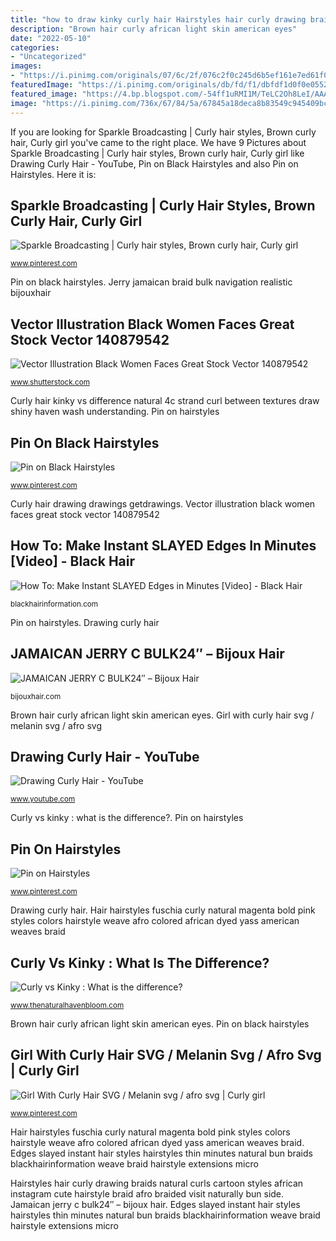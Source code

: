 ```yaml
---
title: "how to draw kinky curly hair Hairstyles hair curly drawing braids natural curls cartoon styles african instagram cute hairstyle braid afro braided visit naturally bun side"
description: "Brown hair curly african light skin american eyes"
date: "2022-05-10"
categories:
- "Uncategorized"
images:
- "https://i.pinimg.com/originals/07/6c/2f/076c2f0c245d6b5ef161e7ed61f0e3b0.jpg"
featuredImage: "https://i.pinimg.com/originals/db/fd/f1/dbfdf1d0f0e05526ae0c56e77a07fd05.jpg"
featured_image: "https://4.bp.blogspot.com/-54ff1uRMI1M/TeLC2Oh8LeI/AAAAAAAAAxk/yEpy3NwdVHk/s1600/kinkycurly.jpg"
image: "https://i.pinimg.com/736x/67/84/5a/67845a18deca8b83549c945409bcd0af--dope-hairstyles-senior-hairstyles.jpg"
---
```


If you are looking for Sparkle Broadcasting | Curly hair styles, Brown curly hair, Curly girl you've came to the right place. We have 9 Pictures about Sparkle Broadcasting | Curly hair styles, Brown curly hair, Curly girl like Drawing Curly Hair - YouTube, Pin on Black Hairstyles and also Pin on Hairstyles. Here it is:

## Sparkle Broadcasting | Curly Hair Styles, Brown Curly Hair, Curly Girl

![Sparkle Broadcasting | Curly hair styles, Brown curly hair, Curly girl](https://i.pinimg.com/originals/85/e3/b8/85e3b82ea995c85b9fc4374e408ae53a.jpg "Pin on black hairstyles")

<small>www.pinterest.com</small>

Pin on black hairstyles. Jerry jamaican braid bulk navigation realistic bijouxhair

## Vector Illustration Black Women Faces Great Stock Vector 140879542

![Vector Illustration Black Women Faces Great Stock Vector 140879542](https://image.shutterstock.com/z/stock-vector-vector-illustration-of-black-women-faces-great-for-avatars-makeup-skin-tones-or-hair-styles-of-140879542.jpg "Drawing curly hair")

<small>www.shutterstock.com</small>

Curly hair kinky vs difference natural 4c strand curl between textures draw shiny haven wash understanding. Pin on hairstyles

## Pin On Black Hairstyles

![Pin on Black Hairstyles](https://i.pinimg.com/originals/07/6c/2f/076c2f0c245d6b5ef161e7ed61f0e3b0.jpg "Jamaican jerry c bulk24″ – bijoux hair")

<small>www.pinterest.com</small>

Curly hair drawing drawings getdrawings. Vector illustration black women faces great stock vector 140879542

## How To: Make Instant SLAYED Edges In Minutes [Video] - Black Hair

![How To: Make Instant SLAYED Edges in Minutes [Video] - Black Hair](https://blackhairinformation.com/wp-content/uploads/2016/11/how-to-make-instant-slayed-edges.jpg "Brown hair curly african light skin american eyes")

<small>blackhairinformation.com</small>

Pin on hairstyles. Drawing curly hair

## JAMAICAN JERRY C BULK24″ – Bijoux Hair

![JAMAICAN JERRY C BULK24″ – Bijoux Hair](https://bijouxhair.com/wp-content/uploads/2018/04/Realistic_Bulk24_JamaicanJerry-1-1-600x710.jpg "Curly hair kinky vs difference natural 4c strand curl between textures draw shiny haven wash understanding")

<small>bijouxhair.com</small>

Brown hair curly african light skin american eyes. Girl with curly hair svg / melanin svg / afro svg

## Drawing Curly Hair - YouTube

![Drawing Curly Hair - YouTube](https://i.ytimg.com/vi/AHDggCYmpsU/maxresdefault.jpg "Edges slayed instant hair styles hairstyles thin minutes natural bun braids blackhairinformation weave braid hairstyle extensions micro")

<small>www.youtube.com</small>

Curly vs kinky : what is the difference?. Pin on hairstyles

## Pin On Hairstyles

![Pin on Hairstyles](https://i.pinimg.com/736x/67/84/5a/67845a18deca8b83549c945409bcd0af--dope-hairstyles-senior-hairstyles.jpg "Hair hairstyles fuschia curly natural magenta bold pink styles colors hairstyle weave afro colored african dyed yass american weaves braid")

<small>www.pinterest.com</small>

Drawing curly hair. Hair hairstyles fuschia curly natural magenta bold pink styles colors hairstyle weave afro colored african dyed yass american weaves braid

## Curly Vs Kinky : What Is The Difference?

![Curly vs Kinky : What is the difference?](https://4.bp.blogspot.com/-54ff1uRMI1M/TeLC2Oh8LeI/AAAAAAAAAxk/yEpy3NwdVHk/s1600/kinkycurly.jpg "Girl with curly hair svg / melanin svg / afro svg")

<small>www.thenaturalhavenbloom.com</small>

Brown hair curly african light skin american eyes. Pin on black hairstyles

## Girl With Curly Hair SVG / Melanin Svg / Afro Svg | Curly Girl

![Girl With Curly Hair SVG / Melanin svg / afro svg | Curly girl](https://i.pinimg.com/originals/db/fd/f1/dbfdf1d0f0e05526ae0c56e77a07fd05.jpg "Girl with curly hair svg / melanin svg / afro svg")

<small>www.pinterest.com</small>

Hair hairstyles fuschia curly natural magenta bold pink styles colors hairstyle weave afro colored african dyed yass american weaves braid. Edges slayed instant hair styles hairstyles thin minutes natural bun braids blackhairinformation weave braid hairstyle extensions micro

Hairstyles hair curly drawing braids natural curls cartoon styles african instagram cute hairstyle braid afro braided visit naturally bun side. Jamaican jerry c bulk24″ – bijoux hair. Edges slayed instant hair styles hairstyles thin minutes natural bun braids blackhairinformation weave braid hairstyle extensions micro
